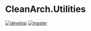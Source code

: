 # CleanArch.Utilities
[![develop](https://guhke.visualstudio.com/CleanArch.Utilities/_apis/build/status/poneymusical.CleanArch.Utilities%20develop%20build?branchName=develop)](https://guhke.visualstudio.com/CleanArch.Utilities/_build/latest?definitionId=13&branchName=develop) [![master](https://guhke.visualstudio.com/CleanArch.Utilities/_apis/build/status/poneymusical.CleanArch.Utilities%20develop%20build?branchName=master)](https://guhke.visualstudio.com/CleanArch.Utilities/_build/latest?definitionId=13&branchName=master)
